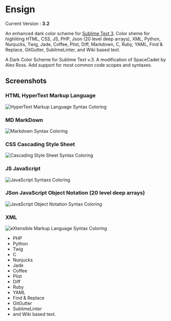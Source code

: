 # Ensign

Current Version : **3.2**

An enhanced dark color scheme for [Sublime Text 3](https://www.sublimetext.com/3 "Sublime Text 3 Homepage"). Color sheme for highliting HTML, CSS, JS, PHP, Json (20 level deep arrays), XML, Python, Nunjucks, Twig, Jade, Coffee, Plist, Diff, Markdown, C, Ruby, YAML, Find & Replace, GitGutter, SublimeLinter, and Wiki based text.

A Dark Color Scheme for Sublime Text v.3. A modification of SpaceCadet by Alex Ross. Add support for most common code scopes and syntaxes.

## Screenshots

### HTML HyperText Markup Language 

![HyperText Markup Language Syntax Coloring](https://www.kelasabil.com/kaf/img/screenshots/ensign-html.png "HyperText Markup Language Syntax Coloring")

### MD MarkDown

![Markdown Syntax Coloring](https://www.kelasabil.com/kaf/img/screenshots/ensign-md.png "Markdown Syntax Coloring")

### CSS Cascading Style Sheet

![Cascading Style Sheet Syntax Coloring](https://www.kelasabil.com/kaf/img/screenshots/ensign-css.png "Cascading Style Sheet Syntax Coloring")

### JS JavaScript

![JavaScript Syntaxs Coloring](https://www.kelasabil.com/kaf/img/screenshots/ensign-js.png "JavaScript Syntax Coloring")

### JSon JavaScript Object Notation (20 level deep arrays)

![JavaScript Object Notation Syntax Coloring](https://www.kelasabil.com/kaf/img/screenshots/ensign-20-level-deep-json.png "JavaScript Object Notation Syntax Coloring")

### XML 

![eXtensible Markup Language Syntax Coloring](https://www.kelasabil.com/kaf/img/screenshots/ensign-xml.png "XML Syntax Coloring")


+ PHP
+ Python
+ Twig
+ C
+ Nunjucks
+ Jade
+ Coffee
+ Plist
+ Diff
+ Ruby
+ YAML
+ Find &amp; Replace
+ GitGutter
+ SublimeLinter
+ and Wiki based text.

